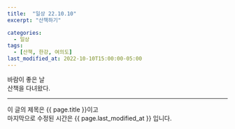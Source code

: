 ```yaml
---
title:  "일상 22.10.10"
excerpt: "산책하기"

categories:
  - 일상
tags:
  - [산책, 한강, 여의도]
last_modified_at: 2022-10-10T15:00:00-05:00
---
```


바람이 좋은 날  
산책을 다녀왔다.  
  
- - - 
이 글의 제목은 {{ page.title }}이고  
마지막으로 수정된 시간은 {{ page.last_modified_at }} 입니다.
